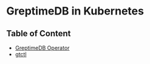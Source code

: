 # GreptimeDB in Kubernetes

## Table of Content
- [GreptimeDB Operator][1]
- [gtctl][2]

[1]: </operator.md>
[2]: </gtctl.md>
